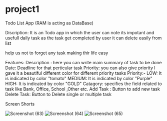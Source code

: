 # project1
Todo List App (RAM is acting as DataBase)

Discription:
It is an Todo app in which the user can note its impotant and usefull daily task
as the task get completed by user it can delete easily from list

help us not to forget any task making thir life easy

Features:
Description : here you can write main summary of task to be done
Date: Deadline for that perticular task
Priority: you can also give priority
          I gave it a beautiful different color for different priority tasks
          Priority:-
          LOW: It is indicated by color "tomato"
          MEDIUM: It is indicated by color "Purple"
          HIGH: It is indicated by color "GOLD"
Catagory: specifies the field related to task like Bank, Office, School ,Other etc.
Add Task : Button to add new task
Delete Task: Button to Delete single or multiple task 

Screen Shorts

![Screenshot (63)](https://user-images.githubusercontent.com/106695377/209963921-63bea43b-c9c3-45bb-92d1-4bc6fcea9a37.png)
![Screenshot (64)](https://user-images.githubusercontent.com/106695377/209964144-62a14496-79db-4be6-9cee-7df8fc6c8b31.png)
![Screenshot (65)](https://user-images.githubusercontent.com/106695377/209964301-ba5cc92d-b176-45e4-983a-213e88f622e0.png)
